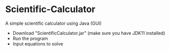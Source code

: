# Scientific-Calculator
A simple scientific calculator using Java (GUI)
- Download "ScientificCalculator.jar" (make sure you have JDK11 installed)
- Run the program
- Input equations to solve

